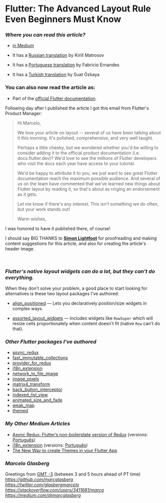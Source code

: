 # Flutter: The Advanced Layout Rule Even Beginners Must Know
                             
### *Where you can read this article?*

* <a href="https://medium.com/flutter-community/flutter-the-advanced-layout-rule-even-beginners-must-know-edc9516d1a2">
  in Medium</a>

* It has a <a href="https://habr.com/ru/post/500210/">Russian translation</a> by Kirill Matrosov

* It has
  a <a href="https://www.codetime.dev.br/flutter-entendendo-restricoes-regra-avancada-layout-0002/">
  Portuguese translation</a> by Fabricio Ernandes

* It has
  a <a href="https://medium.com/@suatozkaya/flutter-herkesin-bilmesi-gereken-temel-layout-kurallar%C4%B1-3395762b518e">
  Turkish translation</a> by Suat Özkaya

### You can also now read the article as:

* Part of the <a href="https://flutter.dev/docs/development/ui/layout/constraints">official Flutter
  documentation</a>.

Following day after I published the article I got this email from Flutter's Product Manager:


> Hi Marcelo,
>
> We love your article on layout -- several of us have been talking about it this morning. It's polished, comprehensive, and very well taught.
>
> Perhaps a little cheeky, but we wondered whether you'd be willing to consider adding it to the official product documentation (i.e. docs.flutter.dev)? We'd love to see the millions of Flutter developers who visit the docs each year have access to your tutorial.
>
> We'd be happy to attribute it to you; we just want to see great Flutter documentation reach the maximum possible audience. And several of us on the team have commented that we've learned new things about Flutter layout by reading it, so that's about as ringing an endorsement as it gets.
>
> Let me know if there's any interest. This isn't something we do often, but your work stands out!
>
> Warm wishes,
          
I was honored to have it published there, of course!


I should say BIG THANKS to <a href='https://twitter.com/devangelslondon'>**Simon Lightfoot**</a> for
proofreading and making content suggestions for this article, and also for creating the article's header image.

<br>

### _Flutter's native layout widgets can do a lot, but they can't do everything._

When they don't solve your problem, a good place to start looking for alternatives is these two layout packages I've authored:

* <a href="https://pub.dev/packages/align_positioned">align_positioned</a> — Lets you declaratively
  position/size widgets in complex ways.

* <a href="https://pub.dev/packages/assorted_layout_widgets">assorted_layout_widgets</a>
  — Includes widgets like `RowSuper` which will resize cells proportionately when content doesn't
  fit (native `Row` can't do that).

### _Other Flutter packages I've authored_

* <a href="https://pub.dev/packages/async_redux">async_redux</a>
* <a href="https://pub.dev/packages/fast_immutable_collections">fast_immutable_collections</a>
* <a href="https://pub.dev/packages/provider_for_redux">provider_for_redux</a>
* <a href="https://pub.dev/packages/i18n_extension">i18n_extension</a>
* <a href="https://pub.dev/packages/network_to_file_image">network_to_file_image</a>
* <a href="https://pub.dev/packages/image_pixels">image_pixels</a>
* <a href="https://pub.dev/packages/matrix4_transform">matrix4_transform</a>
* <a href="https://pub.dev/packages/back_button_interceptor">back_button_interceptor</a>
* <a href="https://pub.dev/packages/indexed_list_view">indexed_list_view</a>
* <a href="https://pub.dev/packages/animated_size_and_fade">animated_size_and_fade</a>
* <a href="https://pub.dev/packages/weak_map">weak_map</a>
* <a href="https://pub.dev/packages/themed">themed</a>

### _My Other Medium Articles_

* <a href="https://medium.com/flutter-community/https-medium-com-marcglasberg-async-redux-33ac5e27d5f6">
  Async Redux: Flutter’s non-boilerplate version of Redux</a> (versions: <a href="https://medium.com/flutterando/async-redux-pt-brasil-e783ceb13c43">
  Português</a>)
* <a href="https://medium.com/flutter-community/i18n-extension-flutter-b966f4c65df9">
  i18n_extension</a> (versions: <a href="https://medium.com/flutterando/qual-a-forma-f%C3%A1cil-de-traduzir-seu-app-flutter-para-outros-idiomas-ab5178cf0336">
  Português</a>)
* <a href="https://medium.com/flutter-community/the-new-way-to-create-themes-in-your-flutter-app-7fdfc4f3df5f">
  The New Way to create Themes in your Flutter App</a> 

### _Marcelo Glasberg_
Greetings from <a href='https://www.google.com.br/maps/@-23.0027174,-43.1999715,2956a,35y,38.58t/data=!3m1!1e3'>GMT -3</a> (between 3 and 5 hours ahead of PT time) <br>
_https://github.com/marcglasberg_ <br>
_https://twitter.com/glasbergmarcelo_ <br>
_https://stackoverflow.com/users/3411681/marcg_ <br>
_https://medium.com/@marcglasberg_ <br>
